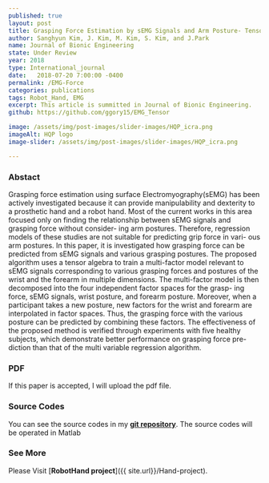 ```yaml
---
published: true
layout: post
title: Grasping Force Estimation by sEMG Signals and Arm Posture- Tensor Decomposition Based Approach
author: Sanghyun Kim, J. Kim, M. Kim, S. Kim, and J.Park
name: Journal of Bionic Engineering
state: Under Review
year: 2018
type: International_journal
date:   2018-07-20 7:00:00 -0400
permalink: /EMG-Force
categories: publications
tags: Robot_Hand, EMG
excerpt: This article is summitted in Journal of Bionic Engineering. 
github: https://github.com/ggory15/EMG_Tensor

image: /assets/img/post-images/slider-images/HQP_icra.png
imageAlt: HQP logo
image-slider: /assets/img/post-images/slider-images/HQP_icra.png

---
```


### Abstact 
Grasping force estimation using surface Electromyography(sEMG) has been actively investigated because
it can provide manipulability and dexterity to a prosthetic hand and a robot hand. Most of the current works in
this area focused only on finding the relationship between sEMG signals and grasping force without consider-
ing arm postures. Therefore, regression models of these studies are not suitable for predicting grip force in vari-
ous arm postures. In this paper, it is investigated how grasping force can be predicted from sEMG signals and
various grasping postures. The proposed algorithm uses a tensor algebra to train a multi-factor model relevant
to sEMG signals corresponding to various grasping forces and postures of the wrist and the forearm in multiple
dimensions. The multi-factor model is then decomposed into the four independent factor spaces for the grasp-
ing force, sEMG signals, wrist posture, and forearm posture. Moreover, when a participant takes a new posture,
new factors for the wrist and forearm are interpolated in factor spaces. Thus, the grasping force with the various
posture can be predicted by combining these factors. The effectiveness of the proposed method is verified
through experiments with five healthy subjects, which demonstrate better performance on grasping force pre-
diction than that of the multi variable regression algorithm.

### PDF 
If this paper is accepted, I will upload the pdf file.

### Source Codes
You can see the source codes in my [**git repository**](https://github.com/ggory15/EMG_Tensor).
The source codes will be operated in Matlab 

### See More
Please Visit [**RobotHand project**]({{ site.url}}/Hand-project).



